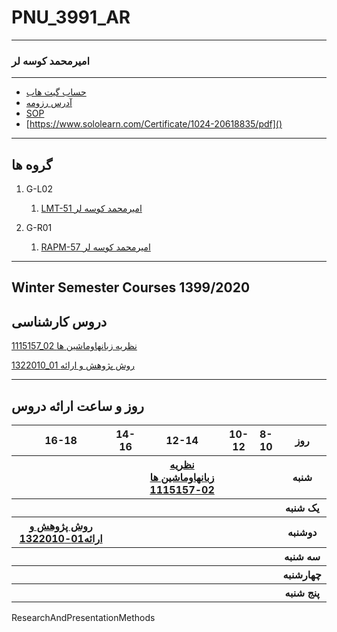 # PNU_3991_AR
----------
### امیرمحمد کوسه لر

---
- [حساب گیت هاب](https://github.com/amirkuselar)
- [آدرس رزومه](https://amirkuselar.github.io/https-amirkuselar.github.io/)
- [SOP](https://amirkuselar.github.io/sop/)
- [https://www.sololearn.com/Certificate/1024-20618835/pdf]()
-------------------


## گروه ها

1. G-L02

   1. [LMT-51 امیرمحمد کوسه لر](https://github.com/AliRazavi-edu/PNU_3991/tree/master/_BSc/Theory-of-Languages-and-Machines/_1115157_02/51_%D8%A7%D9%85%D9%8A%D8%B1%D9%85%D8%AD%D9%85%D8%AF%20%D9%83%D9%88%D8%B3%D9%87%20%D9%84%D8%B1)


2. G-R01
 
   1. [RAPM-57 امیرمحمد کوسه لر](https://github.com/AliRazavi-edu/PNU_3991/tree/master/_BSc/ResearchAndPresentationMethods/1322010_01/57_%D8%A7%D9%85%D9%8A%D8%B1%D9%85%D8%AD%D9%85%D8%AF%20%D9%83%D9%88%D8%B3%D9%87%20%D9%84%D8%B1)
   
-----------------



## Winter Semester Courses 1399/2020

## دروس کارشناسی

[1115157_02 نظريه زبانهاوماشين ها](https://github.com/AliRazavi-edu/PNU_3991/tree/master/_BSc/Theory-of-Languages-and-Machines)

[1322010_01 روش پژوهش و ارائه](https://github.com/AliRazavi-edu/PNU_3991/tree/master/_BSc/ResearchAndPresentationMethods)

-----------------
## روز و ساعت ارائه دروس

<table style="width:100%">
  <tr>
    <th >16-18</th>
    <th >14-16</th>
    <th >12-14</th>
    <th>10-12</th>
    <th>8-10</th>
    <th>روز</th>
   </tr>
  <tr>
    <th ></th>
    <th ><a </a></th>
    <th ><a href="https://github.com/AliRazavi-edu/PNU_3991/tree/master/_BSc/Theory-of-Languages-and-Machines" >نظريه زبانهاوماشين ها 02-1115157</a></th>
    <th></th>
    <th></th>
    <th>شنبه</th>
  </tr>
   <tr>
    <th ></th>
    <th ></th>
    <th></th>
    <th></th>
    <th ></th>
    <th>یک شنبه</th>
  </tr>
   <tr>
     <th ><a href="https://github.com/AliRazavi-edu/PNU_3991/tree/master/_BSc/ResearchAndPresentationMethods">روش پژوهش و ارائه01-1322010</a> </th>
     <th ><a </a></th>
     <th><a </a></th>
     <th><a </a></th>
    <th ></th>   
    <th>دوشنبه</th>
  </tr>
   <tr>
    <th ></th>
    <th ></th>
    <th></th>
    <th></th>
    <th ></th>
    <th>سه شنبه</th>
  </tr>
   <tr>
    <th ></th>
    <th ></th>
    <th></th>
    <th></th>
     <th ><a </a></th>
    <th>چهارشنبه</th>
  </tr>
   <tr>
    <th ></th>
     <th ><a  </a></th>
     <th ><a </a></th>
     <th><a  </a></th>
    <th><a </a></th>
    <th>پنج شنبه</th>
  </tr>
</table>

ResearchAndPresentationMethods
